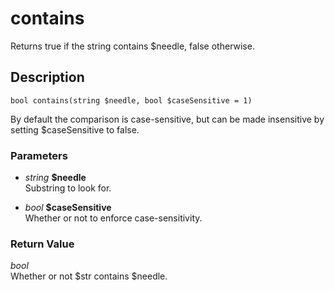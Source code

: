 # contains
Returns true if the string contains $needle, false otherwise.

## Description
`bool contains(string $needle, bool $caseSensitive = 1)`

By default the comparison is case-sensitive, but can be made
insensitive by setting $caseSensitive to false.

### Parameters
* _string_ __$needle__  
Substring to look for.

* _bool_ __$caseSensitive__  
Whether or not to enforce case-sensitivity.


### Return Value
_bool_  
Whether or not $str contains $needle.